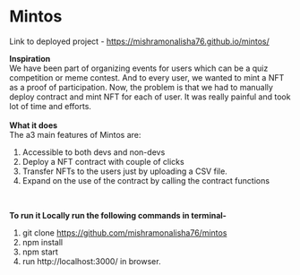 # Mintos

Link to deployed project - https://mishramonalisha76.github.io/mintos/

<b>Inspiration</b><br/>
We have been part of organizing events for users which can be a quiz competition or meme contest. And to every user, we wanted to mint a NFT as a proof of participation. Now, the problem is that we had to manually deploy contract and mint NFT for each of user. It was really painful and took lot of time and efforts. 
<br/>
<br/>
<b>
What it does</b><br/>
The a3 main features of Mintos are:
1. Accessible to both devs and non-devs
2. Deploy a NFT contract with couple of clicks
3. Transfer NFTs to the users just by uploading a CSV file.
4. Expand on the use of the contract by calling the contract functions
<br/>

<b>To run it Locally run the following commands in terminal-</b><br/>

1. git clone https://github.com/mishramonalisha76/mintos
2. npm install
3. npm start
4. run http://localhost:3000/ in browser.
